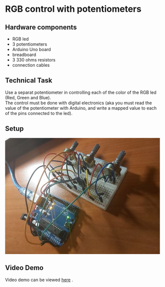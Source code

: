 # RGB control with potentiometers

## Hardware components

* RGB led
* 3 potentiometers
* Arduino Uno board
* breadboard
* 3 330 ohms resistors
* connection cables

## Technical Task 

Use a separat potentiometer in controlling each of the color of the RGB led (Red, Green and Blue).  
The control must be done with digital electronics (aka you must read the value of the potentiometer with Arduino, 
and write a mapped value to each of the pins connected to the led).

## Setup

![setup](https://github.com/alexandraburu23/IntroductionToRobotics/blob/main/Homework1/setup.jpg)

## Video Demo

Video demo can be viewed [here](https://drive.google.com/file/d/1NNJxuIA7x-5kLP-6mjYyttLZF8OrrUAM/view?usp=sharing) .
